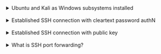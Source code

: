 <details>
<summary>Ubuntu and Kali as Windows subsystems installed</summary>

![](screenshots/Ubuntu.png)
<br/>
![](screenshots/Debian.png)
</details>
<br/>

<details>
<summary>
Established SSH connection with cleartext password authN
</summary>

#### Remote server
```diff
! Set PasswordAuth to Yes
```
![](screenshots/sshd_config.png)
<br/>
![](screenshots/ssh-server.png)
#### Client
![](screenshots/client_access.png)
</details>
<br/>

<details>
<summary>
Established SSH connection with public key
</summary>

#### Client
![](screenshots/scp_client_1.png)
![](screenshots/scp_client_2.png)
![](screenshots/scp_client_3.png)
![](screenshots/scp_client_4.png)
![](screenshots/scp_client_5.png)
![](screenshots/scp_client_6.png)
<br/>

#### Remote server
![](screenshots/pubkey_server.png)
```diff
! It's important to create authorized_keys file containing keys
user@DESKTOP-V7R5J56:~/.ssh$ cat uploaded_key.pub >> authorized_keys
```
<br/>

![](screenshots/sshd_config2.png)

#### Client
![](screenshots/client_pubkey-access_1.png)
![](screenshots/client_pubkey-access_2.png)
</details>
<br/>

<details>
<summary>
What is SSH port forwarding?
</summary>

<p>
SSH port forwarding is a mechanism in SSH for tunneling application ports from the client machine to the server machine, or vice versa. 
It can be used for adding encryption to legacy applications, going through firewalls,
and some system administrators and IT professionals use it for opening backdoors into the internal network from their home machines. 
It can also be abused by hackers and malware to open access from the Internet to the internal network.
</p>

![](screenshots/port-forwarding.png)
</details>

